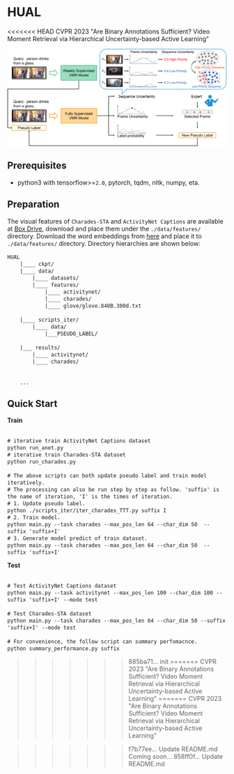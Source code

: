 # HUAL
<<<<<<< HEAD
CVPR 2023 "Are Binary Annotations Sufficient? Video Moment Retrieval via Hierarchical Uncertainty-based Active Learning"


![overview](/images/architecture.png)

## Prerequisites
- python3 with tensorflow>=`2.0`, pytorch, tqdm, nltk, numpy, eta.

## Preparation
The visual features of `Charades-STA` and `ActivityNet Captions` are available at [Box Drive](
https://app.box.com/s/d7q5atlidb31cuj1u8znd7prgrck1r1s), download and place them under the `./data/features/` directory. 
Download the word embeddings from [here](http://nlp.stanford.edu/data/glove.840B.300d.zip) and place it to 
`./data/features/` directory. Directory hierarchies are shown below:
```
HUAL
    |____ ckpt/
    |____ data/
        |____ datasets/
        |____ features/
            |____ activitynet/
            |____ charades/
            |____ glove/glove.840B.300d.txt

    |____ scripts_iter/
        |____ data/
            |___PSEUDO_LABEL/
            
    |___ results/
        |____ activitynet/
        |____ charades/


    ...
```

## Quick Start
**Train**
```shell script

# iterative train ActivityNet Captions dataset
python run_anet.py
# iterative train Charades-STA dataset
python run_charades.py

# The above scripts can both update pseudo label and train model iteratively.
# The processing can also be run step by step as follow. 'suffix' is the name of iteration, 'I' is the times of iteration. 
# 1. Update pseudo label.
python ./scripts_iter/iter_charades_TTT.py suffix I
# 2. Train model.
python main.py --task charades --max_pos_len 64 --char_dim 50  --suffix 'suffix+I'
# 3. Generate model predict of train dataset.
python main.py --task charades --max_pos_len 64 --char_dim 50  --suffix 'suffix+I'

```
**Test**
```shell script

# Test ActivityNet Captions dataset
python main.py --task activitynet --max_pos_len 100 --char_dim 100 --suffix 'suffix+I' --mode test

# Test Charades-STA dataset
python main.py --task charades --max_pos_len 64 --char_dim 50 --suffix 'suffix+I' --mode test

# For convenience, the follow script can summary perfomacnce.
python summary_performance.py suffix
```





>>>>>>> 885ba71... init
=======
CVPR 2023 "Are Binary Annotations Sufficient? Video Moment Retrieval via Hierarchical Uncertainty-based Active Learning"
=======
CVPR 2023 "Are Binary Annotations Sufficient? Video Moment Retrieval via Hierarchical Uncertainty-based Active Learning" 


>>>>>>> f7b77ee... Update README.md
Coming soon...
>>>>>>> 858ff0f... Update README.md
